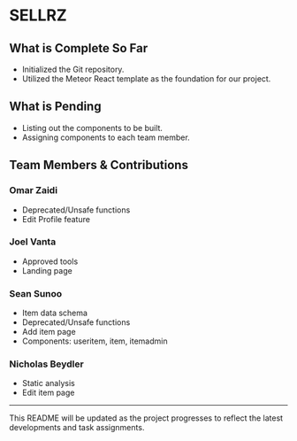 # SELLRZ

## What is Complete So Far
- Initialized the Git repository.
- Utilized the Meteor React template as the foundation for our project.

## What is Pending

- Listing out the components to be built.
- Assigning components to each team member.

## Team Members & Contributions

### Omar Zaidi
- Deprecated/Unsafe functions
- Edit Profile feature
### Joel Vanta
- Approved tools
- Landing page

### Sean Sunoo
- Item data schema
- Deprecated/Unsafe functions
- Add item page
- Components: useritem, item, itemadmin

### Nicholas Beydler
- Static analysis
- Edit item page
---

This README will be updated as the project progresses to reflect the latest developments and task assignments.
